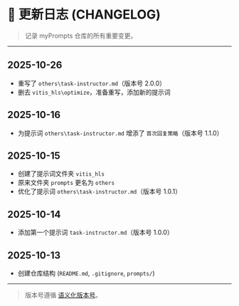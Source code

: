 # 🧾 更新日志 (CHANGELOG)

> 记录 myPrompts 仓库的所有重要变更。

---
## 2025-10-26
- 重写了 `others\task-instructor.md`（版本号 2.0.0）
- 删去 `vitis_hls\optimize`，准备重写，添加新的提示词
## 2025-10-16
- 为提示词 `others\task-instructor.md` 增添了 `首次回复策略`（版本号 1.1.0）

## 2025-10-15
- 创建了提示词文件夹 `vitis_hls`
- 原来文件夹 `prompts` 更名为 `others`
- 优化了提示词 `others\task-instructor.md`（版本号 1.0.1）
  
## 2025-10-14
- 添加第一个提示词 `task-instructor.md`（版本号 1.0.0）

## 2025-10-13
- 创建仓库结构 (`README.md`, `.gitignore`, `prompts/`)

---

> 版本号遵循 [语义化版本号](https://semver.org/lang/zh-CN/)。
